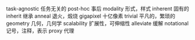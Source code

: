 task-agnostic 任务无关的
post-hoc 事后
modality 形式，样式
inherent 固有的
inherit 继承
anneal 退火，煅烧
gigapixel 十亿像素
trivial 平凡的，繁琐的
geometry 几何，几何学
scalability 扩展性，可伸缩性
alleviate 缓解
notational 记号，注释，表示
proxy 代理